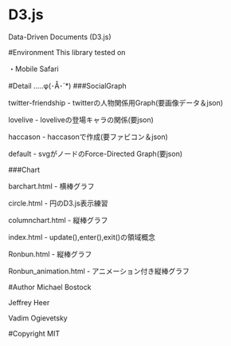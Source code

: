 # D3.js
Data-Driven Documents (D3.js)

#Environment
This library tested on

・Mobile Safari

#Detail .....φ(･Å･´*)
###SocialGraph

twitter-friendship - twitterの人物関係用Graph(要画像データ＆json)

lovelive - loveliveの登場キャラの関係(要json)

haccason - haccasonで作成(要ファビコン＆json)

default - svgがノードのForce-Directed Graph(要json)

###Chart

barchart.html - 横棒グラフ

circle.html - 円のD3.js表示練習

columnchart.html - 縦棒グラフ

index.html - update(),enter(),exit()の領域概念

Ronbun.html - 縦棒グラフ

Ronbun_animation.html - アニメーション付き縦棒グラフ

#Author
Michael Bostock

Jeffrey Heer

Vadim Ogievetsky

#Copyright
MIT
